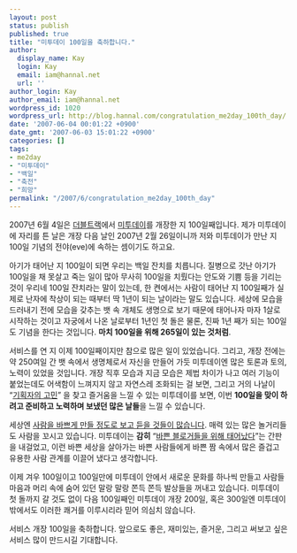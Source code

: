 ```yaml
---
layout: post
status: publish
published: true
title: "미투데이 100일을 축하합니다."
author:
  display_name: Kay
  login: Kay
  email: iam@hannal.net
  url: ''
author_login: Kay
author_email: iam@hannal.net
wordpress_id: 1020
wordpress_url: http://blog.hannal.com/congratulation_me2day_100th_day/
date: '2007-06-04 00:01:22 +0900'
date_gmt: '2007-06-03 15:01:22 +0900'
categories: []
tags:
- me2day
- "미투데이"
- "백일"
- "축전"
- "희망"
permalink: "/2007/6/congratulation_me2day_100th_day"
---
```

<p>2007년 6월 4일은 <a href="http://www.doubletrack.net">더블트랙</a>에서 <a href="http://me2day.net">미투데이</a>를 개장한 지 100일째입니다. 제가 미투데이에 자리를 튼 날은 개장 다음 날인 2007년 2월 26일이니까 저와 미투데이가 만난 지 100일 기념의 전야(eve)에 속하는 셈이기도 하고요.</p>
<p>아기가 태어난 지 100일이 되면 우리는 백일 잔치를 치릅니다. 질병으로 갓난 아기가 100일을 채 못살고 죽는 일이 많아 무사히 100일을 치뤘다는 안도와 기쁨 등을 기리는 것이 우리네 100일 잔치라는 말이 있는데, 한 켠에서는 사람이 태어난 지 100일째가 실제로 난자에 착상이 되는 때부터 딱 1년이 되는 날이라는 말도 있습니다. 세상에 모습을 드러내기 전에 모습을 갖추는 뱃 속 개체도 생명으로 보기 때문에 태어나자 마자 1살로 시작하는 것이고 자궁에서 나온 날로부터 1년인 첫 돌은 물론, 진짜 1년 째가 되는 100일도 기념을 한다는 것입니다. <strong>마치 100일을 위해 265일이 있는 것처럼</strong>.</p>
<p>서비스를 연 지 이제 100일째이지만 참으로 많은 일이 있었습니다. 그리고, 개장 전에는 약 250여일 간 뱃 속에서 생명체로서 자신을 만들어 가듯 미투데이엔 많은 토론과 토의, 노력이 있었을 것입니다. 개장 직후 모습과 지금 모습은 제법 차이가 나고 여러 기능이 붙었는데도 어색함이 느껴지지 않고 자연스레 조화되는 걸 보면, 그리고 거의 나날이 “<a href="http://blog.hannal.com/post-mortem_n_service-me2day_playtalk/">기획자의 고민</a>” 을 찾고 즐거움을 느낄 수 있는 미투데이를 보면, 이번 <strong>100일을 맞이 하려고 준비하고 노력하며 보냈던 많은 날들</strong>을 느낄 수 있습니다.</p>
<p>세상엔 <a href="http://moreover.co.kr/2460402">사람을 바쁘게 만들 정도로 보고 듣을 것들이 많습니다</a>. 매력 있는 많은 놀거리들도 사람을 꼬시고 있습니다. 미투데이는 <strong>감히</strong> “<a href="http://me2day.net/front/guide">바쁜 블로거들을 위해 태어났다</a>”는 간판을 내걸었고, 이런 바쁜 세상을 살아가는 바쁜 사람들에게 바쁜 짬 속에서 많은 즐겁고 유용한 사람 관계를 이끌어 냈다고 생각합니다.</p>
<p>이제 겨우 100일이고 100일만에 미투데이 안에서 새로운 문화를 하나씩 만들고 사람들 마음과 머리 속에 숨어 있던 말랑 말랑 쫀득 쫀득 발상들을 꺼내고 있습니다. 미투데이 첫 돌까지 갈 것도 없이 다음 100일째인 미투데이 개장 200일, 혹은 300일엔 미투데이 밖에서도 이러한 쾌거를 이루시리라 믿어 의심치 않습니다.</p>
<p>서비스 개장 100일을 축하합니다. 앞으로도 좋은, 재미있는, 즐거운, 그리고 써보고 싶은 서비스 많이 만드시길 기대합니다.</p>
